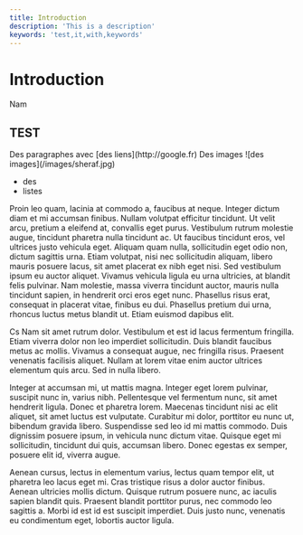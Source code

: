 ```yaml
---
title: Introduction
description: 'This is a description'
keywords: 'test,it,with,keywords'
---
```

# Introduction
Nam <Note text="varius ornare">
<h2>TEST</h2>
Des paragraphes avec [des liens](http://google.fr)  
Des  images ![des images](/images/sheraf.jpg)
<ul>
<li>des</li>
<li>listes</li>
</ul>
</Note> Proin leo quam, lacinia at commodo a, <Ref text="Le Monde Diplomatique, 21 february 2017">faucibus at neque</Ref>. Integer dictum diam et mi accumsan finibus. Nullam volutpat efficitur tincidunt. Ut velit arcu, pretium a eleifend at, convallis eget purus. Vestibulum rutrum molestie augue, tincidunt pharetra nulla tincidunt ac. Ut faucibus tincidunt eros, vel ultrices justo vehicula eget. Aliquam quam nulla, sollicitudin eget odio non, dictum sagittis urna. Etiam volutpat, nisi nec sollicitudin aliquam, libero mauris posuere lacus, sit amet placerat ex nibh eget nisi. Sed vestibulum ipsum eu auctor aliquet. Vivamus vehicula ligula eu urna ultricies, at blandit felis pulvinar. Nam molestie, massa viverra tincidunt auctor, mauris nulla tincidunt sapien, in hendrerit orci eros eget nunc. Phasellus risus erat, consequat in placerat vitae, finibus eu dui. Phasellus pretium dui urna, rhoncus luctus metus blandit ut. Etiam euismod dapibus elit.


Cs <Ref text="Voir machin, revue bidule">Nam sit amet</Ref> rutrum dolor. Vestibulum et est id lacus fermentum fringilla. Etiam viverra dolor non leo imperdiet sollicitudin. Duis blandit faucibus metus ac mollis. Vivamus a consequat augue, nec fringilla risus. Praesent venenatis facilisis aliquet. Nullam at lorem vitae enim auctor ultrices elementum quis arcu. Sed in nulla libero.

Integer at accumsan mi, ut mattis magna. Integer eget lorem pulvinar, suscipit nunc in, varius nibh. Pellentesque vel fermentum nunc, sit amet hendrerit ligula. Donec et pharetra lorem. Maecenas tincidunt nisi ac elit aliquet, sit amet luctus est vulputate. Curabitur mi dolor, porttitor eu nunc ut, bibendum gravida libero. Suspendisse sed leo id mi mattis commodo. Duis dignissim posuere ipsum, in vehicula nunc dictum vitae. Quisque eget mi sollicitudin, tincidunt dui quis, accumsan libero. Donec egestas ex semper, posuere elit id, viverra augue.

Aenean cursus, lectus in elementum varius, lectus quam tempor elit, ut pharetra leo lacus eget mi. Cras tristique risus a dolor auctor finibus. Aenean ultricies mollis dictum. Quisque rutrum posuere nunc, ac iaculis sapien blandit quis. Praesent blandit porttitor purus, nec commodo leo sagittis a. Morbi id est id est suscipit imperdiet. Duis justo nunc, venenatis eu condimentum eget, lobortis auctor ligula. 
